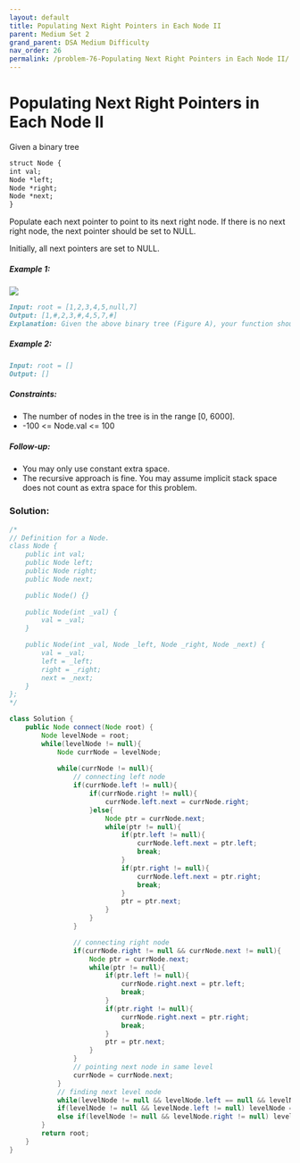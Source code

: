 ```yaml
---
layout: default
title: Populating Next Right Pointers in Each Node II
parent: Medium Set 2
grand_parent: DSA Medium Difficulty
nav_order: 26
permalink: /problem-76-Populating Next Right Pointers in Each Node II/
---
```

# Populating Next Right Pointers in Each Node II

Given a binary tree

```markdown
struct Node {
int val;
Node *left;
Node *right;
Node *next;
}

```
Populate each next pointer to point to its next right node. If there is no next right node, the next pointer should be set to NULL.

Initially, all next pointers are set to NULL.

##### Example 1:
![](../../assets/images/ds/117_sample.png)
```markdown
Input: root = [1,2,3,4,5,null,7]
Output: [1,#,2,3,#,4,5,7,#]
Explanation: Given the above binary tree (Figure A), your function should populate each next pointer to point to its next right node, just like in Figure B. The serialized output is in level order as connected by the next pointers, with '#' signifying the end of each level.
```
##### Example 2:
```markdown
Input: root = []
Output: []
```
##### Constraints:
* The number of nodes in the tree is in the range [0, 6000].
* -100 <= Node.val <= 100

##### Follow-up:
* You may only use constant extra space.
* The recursive approach is fine. You may assume implicit stack space does not count as extra space for this problem.

### Solution:
```java
/*
// Definition for a Node.
class Node {
    public int val;
    public Node left;
    public Node right;
    public Node next;

    public Node() {}
    
    public Node(int _val) {
        val = _val;
    }

    public Node(int _val, Node _left, Node _right, Node _next) {
        val = _val;
        left = _left;
        right = _right;
        next = _next;
    }
};
*/

class Solution {
    public Node connect(Node root) {
        Node levelNode = root;
        while(levelNode != null){
            Node currNode = levelNode;
           
            while(currNode != null){
                // connecting left node
                if(currNode.left != null){
                    if(currNode.right != null){
                        currNode.left.next = currNode.right;
                    }else{
                        Node ptr = currNode.next;
                        while(ptr != null){
                            if(ptr.left != null){
                                currNode.left.next = ptr.left;
                                break;
                            }
                            if(ptr.right != null){
                                currNode.left.next = ptr.right;
                                break;
                            } 
                            ptr = ptr.next; 
                        }
                    }
                }

                // connecting right node
                if(currNode.right != null && currNode.next != null){
                    Node ptr = currNode.next;
                    while(ptr != null){
                        if(ptr.left != null){
                            currNode.right.next = ptr.left;
                            break;
                        }
                        if(ptr.right != null){
                            currNode.right.next = ptr.right;
                            break;
                        } 
                        ptr = ptr.next; 
                    }
                }
                // pointing next node in same level
                currNode = currNode.next;
            }
            // finding next level node
            while(levelNode != null && levelNode.left == null && levelNode.right == null) levelNode = levelNode.next;
            if(levelNode != null && levelNode.left != null) levelNode = levelNode.left;
            else if(levelNode != null && levelNode.right != null) levelNode = levelNode.right;
        }
        return root;
    }
}
```
